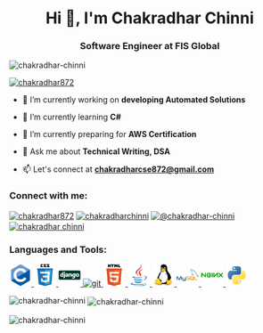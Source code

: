 <h1 align="center">Hi 👋, I'm Chakradhar Chinni</h1>
<h3 align="center">Software Engineer at FIS Global</h3>

<p align="left"> <img src="https://komarev.com/ghpvc/?username=chakradhar-chinni&label=Profile%20views&color=0e75b6&style=flat" alt="chakradhar-chinni" /> </p>

<p align="left"> <a href="https://twitter.com/chakradhar872" target="blank"><img src="https://img.shields.io/twitter/follow/chakradhar872?logo=twitter&style=for-the-badge" alt="chakradhar872" /></a> </p>

- 🔭 I’m currently working on **developing Automated Solutions**

- 🌱 I’m currently learning **C#**
 
- 🌱 I’m currently preparing for **AWS Certification**

- 💬 Ask me about **Technical Writing, DSA**

- 📫 Let's connect at **chakradharcse872@gmail.com**

<h3 align="left">Connect with me:</h3>
<p align="left">
<a href="https://twitter.com/chakradhar872" target="_blank"><img align="center" src="https://raw.githubusercontent.com/rahuldkjain/github-profile-readme-generator/master/src/images/icons/Social/twitter.svg" alt="chakradhar872" height="30" width="40" /></a>
<a href="https://linkedin.com/in/chakradharchinni" target="blank"><img align="center" src="https://raw.githubusercontent.com/rahuldkjain/github-profile-readme-generator/master/src/images/icons/Social/linked-in-alt.svg" alt="chakradharchinni" height="30" width="40" /></a>
<a href="https://medium.com/@chakradhar-chinni" target="blank"><img align="center" src="https://raw.githubusercontent.com/rahuldkjain/github-profile-readme-generator/master/src/images/icons/Social/medium.svg" alt="@chakradhar-chinni" height="30" width="40" /></a>
<a href="https://auth.geeksforgeeks.org/user/chakradhar chinni" target="blank"><img align="center" src="https://raw.githubusercontent.com/rahuldkjain/github-profile-readme-generator/master/src/images/icons/Social/geeks-for-geeks.svg" alt="chakradhar chinni" height="30" width="40" /></a>
</p>

<h3 align="left">Languages and Tools:</h3>
<p align="left"> <a href="https://www.cprogramming.com/" target="_blank" rel="noreferrer"> <img src="https://raw.githubusercontent.com/devicons/devicon/master/icons/c/c-original.svg" alt="c" width="40" height="40"/> </a> <a href="https://www.w3schools.com/css/" target="_blank" rel="noreferrer"> <img src="https://raw.githubusercontent.com/devicons/devicon/master/icons/css3/css3-original-wordmark.svg" alt="css3" width="40" height="40"/> </a> <a href="https://www.djangoproject.com/" target="_blank" rel="noreferrer"> <img src="https://raw.githubusercontent.com/devicons/devicon/master/icons/django/django-original.svg" alt="django" width="40" height="40"/> </a> <a href="https://git-scm.com/" target="_blank" rel="noreferrer"> <img src="https://www.vectorlogo.zone/logos/git-scm/git-scm-icon.svg" alt="git" width="40" height="40"/> </a> <a href="https://www.w3.org/html/" target="_blank" rel="noreferrer"> <img src="https://raw.githubusercontent.com/devicons/devicon/master/icons/html5/html5-original-wordmark.svg" alt="html5" width="40" height="40"/> </a> <a href="https://www.java.com" target="_blank" rel="noreferrer"> <img src="https://raw.githubusercontent.com/devicons/devicon/master/icons/java/java-original.svg" alt="java" width="40" height="40"/> </a> <a href="https://www.linux.org/" target="_blank" rel="noreferrer"> <img src="https://raw.githubusercontent.com/devicons/devicon/master/icons/linux/linux-original.svg" alt="linux" width="40" height="40"/> </a> <a href="https://www.mysql.com/" target="_blank" rel="noreferrer"> <img src="https://raw.githubusercontent.com/devicons/devicon/master/icons/mysql/mysql-original-wordmark.svg" alt="mysql" width="40" height="40"/> </a> <a href="https://www.nginx.com" target="_blank" rel="noreferrer"> <img src="https://raw.githubusercontent.com/devicons/devicon/master/icons/nginx/nginx-original.svg" alt="nginx" width="40" height="40"/> </a> <a href="https://www.python.org" target="_blank" rel="noreferrer"> <img src="https://raw.githubusercontent.com/devicons/devicon/master/icons/python/python-original.svg" alt="python" width="40" height="40"/> </a> </p>

<p><img align="left" src="https://github-readme-stats.vercel.app/api/top-langs?username=chakradhar-chinni&show_icons=true&locale=en&layout=compact" alt="chakradhar-chinni" /></p>

<p>&nbsp;<img align="center" src="https://github-readme-stats.vercel.app/api?username=chakradhar-chinni&show_icons=true&locale=en" alt="chakradhar-chinni" /></p>

<p><img align="center" src="https://github-readme-streak-stats.herokuapp.com/?user=chakradhar-chinni&" alt="chakradhar-chinni" /></p>
